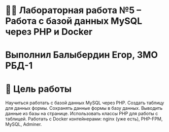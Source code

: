 # 🧑‍💻 Лабораторная работа №5 – Работа с базой данных MySQL через PHP и Docker
# Выполнил Балыбердин Егор, 3МО РБД-1
# 🎯 Цель работы
Научиться работать с базой данных MySQL через PHP.
Создать таблицу для данных формы.
Сохранять данные формы в базу данных.
Выводить данные из базы на странице.
Использовать классы PHP для работы с таблицей.
Работать с Docker контейнерами: nginx (уже есть), PHP-FPM, MySQL, Adminer.
